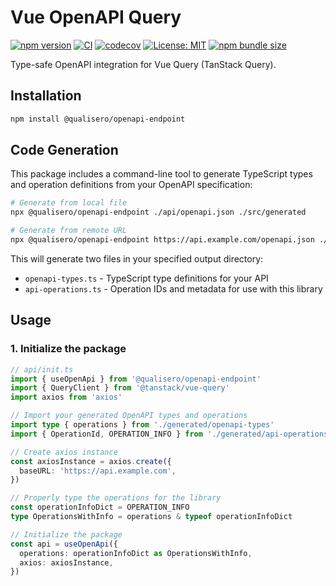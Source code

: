 # Vue OpenAPI Query

[![npm version](https://badge.fury.io/js/@qualisero%2Fopenapi-endpoint.svg)](https://badge.fury.io/js/@qualisero%2Fopenapi-endpoint)
[![CI](https://github.com/qualisero/openapi-endpoint/workflows/CI/badge.svg)](https://github.com/qualisero/openapi-endpoint/actions/workflows/ci.yml)
[![codecov](https://codecov.io/gh/qualisero/openapi-endpoint/branch/main/graph/badge.svg)](https://codecov.io/gh/qualisero/openapi-endpoint)
[![License: MIT](https://img.shields.io/badge/License-MIT-yellow.svg)](https://opensource.org/licenses/MIT)
[![npm bundle size](https://img.shields.io/bundlephobia/minzip/@qualisero/openapi-endpoint)](https://bundlephobia.com/package/@qualisero/openapi-endpoint)

Type-safe OpenAPI integration for Vue Query (TanStack Query).

## Installation

```bash
npm install @qualisero/openapi-endpoint
```

## Code Generation

This package includes a command-line tool to generate TypeScript types and operation definitions from your OpenAPI specification:

```bash
# Generate from local file
npx @qualisero/openapi-endpoint ./api/openapi.json ./src/generated

# Generate from remote URL
npx @qualisero/openapi-endpoint https://api.example.com/openapi.json ./src/api
```

This will generate two files in your specified output directory:

- `openapi-types.ts` - TypeScript type definitions for your API
- `api-operations.ts` - Operation IDs and metadata for use with this library

## Usage

### 1. Initialize the package

```typescript
// api/init.ts
import { useOpenApi } from '@qualisero/openapi-endpoint'
import { QueryClient } from '@tanstack/vue-query'
import axios from 'axios'

// Import your generated OpenAPI types and operations
import type { operations } from './generated/openapi-types'
import { OperationId, OPERATION_INFO } from './generated/api-operations'

// Create axios instance
const axiosInstance = axios.create({
  baseURL: 'https://api.example.com',
})

// Properly type the operations for the library
const operationInfoDict = OPERATION_INFO
type OperationsWithInfo = operations & typeof operationInfoDict

// Initialize the package
const api = useOpenApi({
  operations: operationInfoDict as OperationsWithInfo,
  axios: axiosInstance,
})
```
